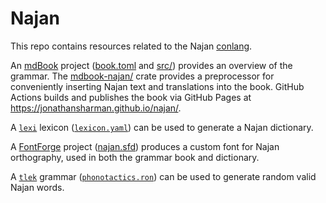 # Najan

This repo contains resources related to the Najan
[conlang](https://en.wikipedia.org/wiki/Constructed_language).

An [mdBook](https://rust-lang.github.io/mdBook/) project
([book.toml](./book.toml) and [src/](./src/)) provides an overview of the
grammar. The [mdbook-najan/](./mdbook-najan/) crate provides a preprocessor for
conveniently inserting Najan text and translations into the book. GitHub Actions
builds and publishes the book via GitHub Pages at
https://jonathansharman.github.io/najan/.

A [`lexi`](https://github.com/jonathansharman/lexi) lexicon
([`lexicon.yaml`](./lexicon.yaml)) can be used to generate a Najan dictionary.

A [FontForge](https://fontforge.org/) project ([najan.sfd](./najan.sfd))
produces a custom font for Najan orthography, used in both the grammar book and
dictionary.

A [`tlek`](https://github.com/jonathansharman/tlek) grammar
([`phonotactics.ron`](./phonotactics.ron)) can be used to generate random valid
Najan words.
